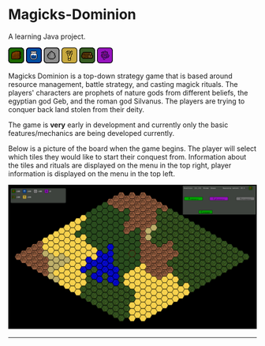 # Magicks-Dominion
A learning Java project.

![Earth Resource](/Images/earth_resource.png "Earth Resource") ![Water Resource](/Images/water_resource.png "Water Resource") ![Rock Resource](/Images/rock_resource.png "Rock Resource") ![Crop Resource](/Images/crop_resource.png "Crop Resource") ![Wood Resource](/Images/wood_resource.png "Wood Resource") ![Ephesos Resource](/Images/ephesos_resource.png "Ephesos Resource")

Magicks Dominion is a top-down strategy game that is based around resource management, battle strategy, and casting magick rituals.
The players' characters are prophets of nature gods from different beliefs, the egyptian god Geb, and the roman god Silvanus. The players are trying to conquer back land stolen from their deity.



The game is __very__ early in development and currently only the basic features/mechanics are being developed currently.

Below is a picture of the board when the game begins. The player will select which tiles they would like to start their conquest from. Information about the tiles and rituals are displayed on the menu in the top right, player information is displayed on the menu in the top left.

![Example screen](/Images/betterexample.png "Example Screen")

----


